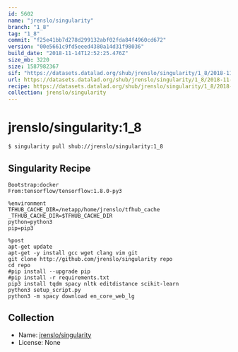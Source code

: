 ```yaml
---
id: 5602
name: "jrenslo/singularity"
branch: "1_8"
tag: "1_8"
commit: "f25e41bb7d278d299132abf02fda84f4960cd672"
version: "00e5661c9fd5eeed4380a14d31f98036"
build_date: "2018-11-14T12:52:25.476Z"
size_mb: 3220
size: 1587982367
sif: "https://datasets.datalad.org/shub/jrenslo/singularity/1_8/2018-11-14-f25e41bb-00e5661c/00e5661c9fd5eeed4380a14d31f98036.simg"
url: https://datasets.datalad.org/shub/jrenslo/singularity/1_8/2018-11-14-f25e41bb-00e5661c/
recipe: https://datasets.datalad.org/shub/jrenslo/singularity/1_8/2018-11-14-f25e41bb-00e5661c/Singularity
collection: jrenslo/singularity
---
```


# jrenslo/singularity:1_8

```bash
$ singularity pull shub://jrenslo/singularity:1_8
```

## Singularity Recipe

```singularity
Bootstrap:docker
From:tensorflow/tensorflow:1.8.0-py3

%environment
TFHUB_CACHE_DIR=/netapp/home/jrenslo/tfhub_cache
_TFHUB_CACHE_DIR=$TFHUB_CACHE_DIR
python=python3
pip=pip3

%post
apt-get update
apt-get -y install gcc wget clang vim git
git clone http://github.com/jrenslo/singularity repo
cd repo
#pip install --upgrade pip
#pip install -r requirements.txt
pip3 install tqdm spacy nltk editdistance scikit-learn
python3 setup_script.py
python3 -m spacy download en_core_web_lg
```

## Collection

 - Name: [jrenslo/singularity](https://github.com/jrenslo/singularity)
 - License: None

